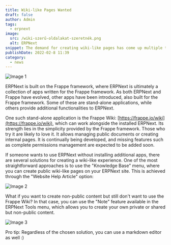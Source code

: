 ```yaml
---
title: Wiki-like Pages Wanted
draft: false
author: Admin
tags:
  - erpnext
image:
  src: /wiki-szerű-oldalakat-szeretnék.png
  alt: ERPNext
snippet: The demand for creating wiki-like pages has come up multiple times. While this was already possible, there is now an official solution for it.
publishDate: 2022-02-8 11:39
category:
  - news
---
```


![Image 1](/images/wiki-szerű-oldalakat-szeretnék.png)

ERPNext is built on the Frappe framework, where ERPNext is ultimately a collection of apps written for the Frappe framework. As both ERPNext and Frappe have evolved, other apps have been introduced, also built for the Frappe framework. Some of these are stand-alone applications, while others provide additional functionalities to ERPNext.

One such stand-alone application is the Frappe Wiki: [https://frappe.io/wiki](https://frappe.io/wiki), which can work alongside the installed ERPNext. Its strength lies in the simplicity provided by the Frappe framework. Those who try it are likely to love it. It allows managing public documents or creating internal pages. It is continually being developed, and missing features such as complete permissions management are expected to be added soon.

If someone wants to use ERPNext without installing additional apps, there are several solutions for creating a wiki-like experience. One of the most straightforward approaches is to use the "Knowledge Base" menu, where you can create public wiki-like pages on your ERPNext site. This is achieved through the "Website Help Article" option:

![Image 2](/images/M39Wp5r.png)

What if you want to create non-public content but still don't want to use the Frappe Wiki? In that case, you can use the "Note" feature available in the ERPNext Tools menu, which allows you to create your own private or shared but non-public content.

![Image 3](/images/TEBNJj1.png)

Pro tip: Regardless of the chosen solution, you can use a markdown editor as well :)
